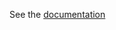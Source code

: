 See the [documentation](https://www.ibm.com/docs/en/tarm/latest?topic=prometheus-enabling-metrics-collection-prometurbo)
